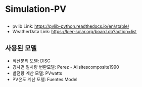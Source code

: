 # Simulation-PV

## 
- pvlib Link: https://pvlib-python.readthedocs.io/en/stable/
- WeatherData Link: https://kier-solar.org/board.do?action=list

## 사용된 모델 
- 직산분리 모델: DISC
- 경사면 일사량 변환모델: Perez - Allsitescomposite1990
- 발전량 계산 모델: PVwatts
- PV온도 계산 모델: Fuentes Model
